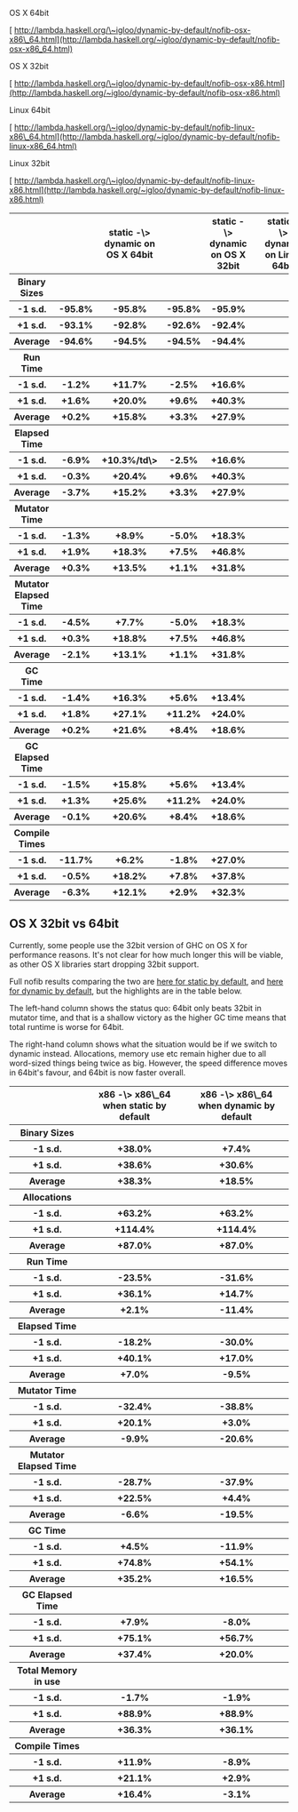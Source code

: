 
OS X 64bit



[
http://lambda.haskell.org/\~igloo/dynamic-by-default/nofib-osx-x86\_64.html](http://lambda.haskell.org/~igloo/dynamic-by-default/nofib-osx-x86_64.html)



OS X 32bit



[
http://lambda.haskell.org/\~igloo/dynamic-by-default/nofib-osx-x86.html](http://lambda.haskell.org/~igloo/dynamic-by-default/nofib-osx-x86.html)



Linux 64bit



[
http://lambda.haskell.org/\~igloo/dynamic-by-default/nofib-linux-x86\_64.html](http://lambda.haskell.org/~igloo/dynamic-by-default/nofib-linux-x86_64.html)



Linux 32bit



[
http://lambda.haskell.org/\~igloo/dynamic-by-default/nofib-linux-x86.html](http://lambda.haskell.org/~igloo/dynamic-by-default/nofib-linux-x86.html)


<table><tr><th></th>
<td>
    </td>
<th>static -\> dynamic
on OS X 64bit</th>
<td>
    </td>
<th>static -\> dynamic
on OS X 32bit</th>
<td>
    </td>
<th>static -\> dynamic
on Linux 64bit</th>
<td>
    </td>
<th>static -\> dynamic
on Linux 32bit</th>
<td>
</td></tr>
<tr><th>Binary Sizes</th>
<th></th>
<th></th>
<th></th>
<th></th>
<th></th>
<th></th>
<th></th>
<th></th>
<th></th></tr>
<tr><th>-1 s.d.</th>
<th>-95.8%</th>
<th>-95.8%</th>
<th>-95.8%</th>
<th>-95.9%</th>
<th></th>
<th></th>
<th></th>
<th></th>
<th></th></tr>
<tr><th>+1 s.d.</th>
<th>-93.1%</th>
<th>-92.8%</th>
<th>-92.6%</th>
<th>-92.4%</th>
<th></th>
<th></th>
<th></th>
<th></th>
<th></th></tr>
<tr><th>Average</th>
<th>-94.6%</th>
<th>-94.5%</th>
<th>-94.5%</th>
<th>-94.4%</th>
<th></th>
<th></th>
<th></th>
<th></th>
<th></th></tr>
<tr><th>Run Time</th>
<th></th>
<th></th>
<th></th>
<th></th>
<th></th>
<th></th>
<th></th>
<th></th>
<th></th></tr>
<tr><th>-1 s.d.</th>
<th>-1.2%</th>
<th>+11.7%</th>
<th>-2.5%</th>
<th>+16.6%</th>
<th></th>
<th></th>
<th></th>
<th></th>
<th></th></tr>
<tr><th>+1 s.d.</th>
<th>+1.6%</th>
<th>+20.0%</th>
<th>+9.6%</th>
<th>+40.3%</th>
<th></th>
<th></th>
<th></th>
<th></th>
<th></th></tr>
<tr><th>Average</th>
<th>+0.2%</th>
<th>+15.8%</th>
<th>+3.3%</th>
<th>+27.9%</th>
<th></th>
<th></th>
<th></th>
<th></th>
<th></th></tr>
<tr><th>Elapsed Time</th>
<th></th>
<th></th>
<th></th>
<th></th>
<th></th>
<th></th>
<th></th>
<th></th>
<th></th></tr>
<tr><th>-1 s.d.</th>
<th>-6.9%</th>
<th>+10.3%/td\></th>
<th>-2.5%</th>
<th>+16.6%</th>
<th></th>
<th></th>
<th></th>
<th></th>
<th></th></tr>
<tr><th>+1 s.d.</th>
<th>-0.3%</th>
<th>+20.4%</th>
<th>+9.6%</th>
<th>+40.3%</th>
<th></th>
<th></th>
<th></th>
<th></th>
<th></th></tr>
<tr><th>Average</th>
<th>-3.7%</th>
<th>+15.2%</th>
<th>+3.3%</th>
<th>+27.9%</th>
<th></th>
<th></th>
<th></th>
<th></th>
<th></th></tr>
<tr><th>Mutator Time</th>
<th></th>
<th></th>
<th></th>
<th></th>
<th></th>
<th></th>
<th></th>
<th></th>
<th></th></tr>
<tr><th>-1 s.d.</th>
<th>-1.3%</th>
<th>+8.9%</th>
<th>-5.0%</th>
<th>+18.3%</th>
<th></th>
<th></th>
<th></th>
<th></th>
<th></th></tr>
<tr><th>+1 s.d.</th>
<th>+1.9%</th>
<th>+18.3%</th>
<th>+7.5%</th>
<th>+46.8%</th>
<th></th>
<th></th>
<th></th>
<th></th>
<th></th></tr>
<tr><th>Average</th>
<th>+0.3%</th>
<th>+13.5%</th>
<th>+1.1%</th>
<th>+31.8%</th>
<th></th>
<th></th>
<th></th>
<th></th>
<th></th></tr>
<tr><th>Mutator Elapsed Time</th>
<th></th>
<th></th>
<th></th>
<th></th>
<th></th>
<th></th>
<th></th>
<th></th>
<th></th></tr>
<tr><th>-1 s.d.</th>
<th>-4.5%</th>
<th>+7.7%</th>
<th>-5.0%</th>
<th>+18.3%</th>
<th></th>
<th></th>
<th></th>
<th></th>
<th></th></tr>
<tr><th>+1 s.d.</th>
<th>+0.3%</th>
<th>+18.8%</th>
<th>+7.5%</th>
<th>+46.8%</th>
<th></th>
<th></th>
<th></th>
<th></th>
<th></th></tr>
<tr><th>Average</th>
<th>-2.1%</th>
<th>+13.1%</th>
<th>+1.1%</th>
<th>+31.8%</th>
<th></th>
<th></th>
<th></th>
<th></th>
<th></th></tr>
<tr><th>GC Time</th>
<th></th>
<th></th>
<th></th>
<th></th>
<th></th>
<th></th>
<th></th>
<th></th>
<th></th></tr>
<tr><th>-1 s.d.</th>
<th>-1.4%</th>
<th>+16.3%</th>
<th>+5.6%</th>
<th>+13.4%</th>
<th></th>
<th></th>
<th></th>
<th></th>
<th></th></tr>
<tr><th>+1 s.d.</th>
<th>+1.8%</th>
<th>+27.1%</th>
<th>+11.2%</th>
<th>+24.0%</th>
<th></th>
<th></th>
<th></th>
<th></th>
<th></th></tr>
<tr><th>Average</th>
<th>+0.2%</th>
<th>+21.6%</th>
<th>+8.4%</th>
<th>+18.6%</th>
<th></th>
<th></th>
<th></th>
<th></th>
<th></th></tr>
<tr><th>GC Elapsed Time</th>
<th></th>
<th></th>
<th></th>
<th></th>
<th></th>
<th></th>
<th></th>
<th></th>
<th></th></tr>
<tr><th>-1 s.d.</th>
<th>-1.5%</th>
<th>+15.8%</th>
<th>+5.6%</th>
<th>+13.4%</th>
<th></th>
<th></th>
<th></th>
<th></th>
<th></th></tr>
<tr><th>+1 s.d.</th>
<th>+1.3%</th>
<th>+25.6%</th>
<th>+11.2%</th>
<th>+24.0%</th>
<th></th>
<th></th>
<th></th>
<th></th>
<th></th></tr>
<tr><th>Average</th>
<th>-0.1%</th>
<th>+20.6%</th>
<th>+8.4%</th>
<th>+18.6%</th>
<th></th>
<th></th>
<th></th>
<th></th>
<th></th></tr>
<tr><th>Compile Times</th>
<th></th>
<th></th>
<th></th>
<th></th>
<th></th>
<th></th>
<th></th>
<th></th>
<th></th></tr>
<tr><th>-1 s.d.</th>
<th>-11.7%</th>
<th>+6.2%</th>
<th>-1.8%</th>
<th>+27.0%</th>
<th></th>
<th></th>
<th></th>
<th></th>
<th></th></tr>
<tr><th>+1 s.d.</th>
<th>-0.5%</th>
<th>+18.2%</th>
<th>+7.8%</th>
<th>+37.8%</th>
<th></th>
<th></th>
<th></th>
<th></th>
<th></th></tr>
<tr><th>Average</th>
<th>-6.3%</th>
<th>+12.1%</th>
<th>+2.9%</th>
<th>+32.3%</th>
<th></th>
<th></th>
<th></th>
<th></th>
<th></th></tr></table>


## OS X 32bit vs 64bit



Currently, some people use the 32bit version of GHC on OS X for performance reasons. It's not clear for how much longer this will be viable, as other OS X libraries start dropping 32bit support.



Full nofib results comparing the two are
[
here for static by default](http://lambda.haskell.org/~igloo/dynamic-by-default/nofib-osx-x86-x86_64-base.html), and
[
here for dynamic by default](http://lambda.haskell.org/~igloo/dynamic-by-default/nofib-osx-x86-x86_64-dyn.html), but the highlights are in the table below.



The left-hand column shows the status quo: 64bit only beats 32bit in mutator time, and that is a shallow victory as the higher GC time means that total runtime is worse for 64bit.



The right-hand column shows what the situation would be if we switch to dynamic instead. Allocations, memory use etc remain higher due to all word-sized things being twice as big. However, the speed difference moves in 64bit's favour, and 64bit is now faster overall.


<table><tr><th></th>
<th>x86 -\> x86\_64
when static by default</th>
<th>x86 -\> x86\_64
when dynamic by default</th></tr>
<tr><th>Binary Sizes</th>
<th></th>
<th></th></tr>
<tr><th>-1 s.d.</th>
<th>+38.0%</th>
<th>+7.4%</th></tr>
<tr><th>+1 s.d.</th>
<th>+38.6%</th>
<th>+30.6%</th></tr>
<tr><th>Average</th>
<th>+38.3%</th>
<th>+18.5%</th></tr>
<tr><th>Allocations</th>
<th></th>
<th></th></tr>
<tr><th>-1 s.d.</th>
<th>+63.2%</th>
<th>+63.2%</th></tr>
<tr><th>+1 s.d.</th>
<th>+114.4%</th>
<th>+114.4%</th></tr>
<tr><th>Average</th>
<th>+87.0%</th>
<th>+87.0%</th></tr>
<tr><th>Run Time</th>
<th></th>
<th></th></tr>
<tr><th>-1 s.d.</th>
<th>-23.5%</th>
<th>-31.6%</th></tr>
<tr><th>+1 s.d.</th>
<th>+36.1%</th>
<th>+14.7%</th></tr>
<tr><th>Average</th>
<th>+2.1%</th>
<th>-11.4%</th></tr>
<tr><th>Elapsed Time</th>
<th></th>
<th></th></tr>
<tr><th>-1 s.d.</th>
<th>-18.2%</th>
<th>-30.0%</th></tr>
<tr><th>+1 s.d.</th>
<th>+40.1%</th>
<th>+17.0%</th></tr>
<tr><th>Average</th>
<th>+7.0%</th>
<th>-9.5%</th></tr>
<tr><th>Mutator Time</th>
<th></th>
<th></th></tr>
<tr><th>-1 s.d.</th>
<th>-32.4%</th>
<th>-38.8%</th></tr>
<tr><th>+1 s.d.</th>
<th>+20.1%</th>
<th>+3.0%</th></tr>
<tr><th>Average</th>
<th>-9.9%</th>
<th>-20.6%</th></tr>
<tr><th>Mutator Elapsed Time</th>
<th></th>
<th></th></tr>
<tr><th>-1 s.d.</th>
<th>-28.7%</th>
<th>-37.9%</th></tr>
<tr><th>+1 s.d.</th>
<th>+22.5%</th>
<th>+4.4%</th></tr>
<tr><th>Average</th>
<th>-6.6%</th>
<th>-19.5%</th></tr>
<tr><th>GC Time</th>
<th></th>
<th></th></tr>
<tr><th>-1 s.d.</th>
<th>+4.5%</th>
<th>-11.9%</th></tr>
<tr><th>+1 s.d.</th>
<th>+74.8%</th>
<th>+54.1%</th></tr>
<tr><th>Average</th>
<th>+35.2%</th>
<th>+16.5%</th></tr>
<tr><th>GC Elapsed Time</th>
<th></th>
<th></th></tr>
<tr><th>-1 s.d.</th>
<th>+7.9%</th>
<th>-8.0%</th></tr>
<tr><th>+1 s.d.</th>
<th>+75.1%</th>
<th>+56.7%</th></tr>
<tr><th>Average</th>
<th>+37.4%</th>
<th>+20.0%</th></tr>
<tr><th>Total Memory in use</th>
<th></th>
<th></th></tr>
<tr><th>-1 s.d.</th>
<th>-1.7%</th>
<th>-1.9%</th></tr>
<tr><th>+1 s.d.</th>
<th>+88.9%</th>
<th>+88.9%</th></tr>
<tr><th>Average</th>
<th>+36.3%</th>
<th>+36.1%</th></tr>
<tr><th>Compile Times</th>
<th></th>
<th></th></tr>
<tr><th>-1 s.d.</th>
<th>+11.9%</th>
<th>-8.9%</th></tr>
<tr><th>+1 s.d.</th>
<th>+21.1%</th>
<th>+2.9%</th></tr>
<tr><th>Average</th>
<th>+16.4%</th>
<th>-3.1%</th></tr></table>


